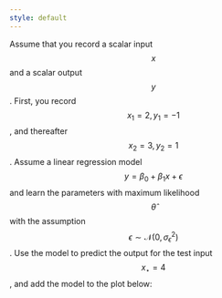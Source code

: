 ```yaml
---
style: default
---
```


Assume that you record a scalar input $$x$$ and a scalar output $$y$$. First, you record $$x_1 = 2, y_1 = -1$$, and thereafter $$x_2 = 3, y_2 = 1$$. Assume a linear regression model $$y = \beta_0 + \beta_1x + \epsilon$$ and learn the parameters with maximum likelihood $$\widehat{\theta}$$ with the assumption $$\epsilon\sim\mathcal{N}(0,\sigma_\epsilon^2)$$. Use the model to predict the output for the test input $$x_\star = 4$$, and add the model to the plot below:
